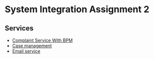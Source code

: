 # System Integration Assignment 2

## Services

- [Complaint Service With BPM](https://github.com/team-rocket-we-are-blasting-of-again/complaint_service_with_bpm)
- [Case management](https://github.com/team-rocket-we-are-blasting-of-again/case-management)
- [Email service](https://github.com/team-rocket-we-are-blasting-of-again/Simple-Email-Service)
